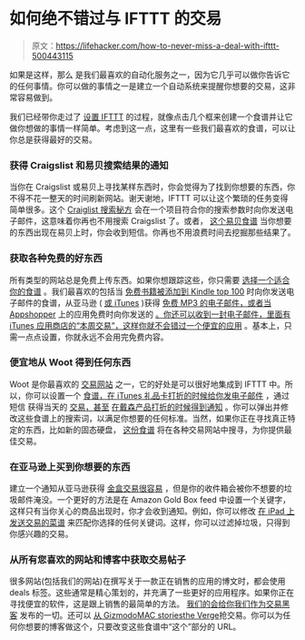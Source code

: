 # 如何绝不错过与 IFTTT 的交易

> 原文：<https://lifehacker.com/how-to-never-miss-a-deal-with-ifttt-500443115>

如果是这样，那么 是我们最喜欢的自动化服务之一，因为它几乎可以做你告诉它的任何事情。你可以做的事情之一是建立一个自动系统来提醒你想要的交易，这非常容易做到。



我们已经带你走过了 [设置 IFTTT](http://lifehacker.com/how-to-supercharge-all-your-favorite-webapps-with-ifttt-5842307) 的过程，就像点击几个框来创建一个食谱并让它做你想做的事情一样简单。考虑到这一点，这里有一些我们最喜欢的食谱，可以让你总是获得最好的交易。

### 获得 Craigslist 和易贝搜索结果的通知

当你在 Craigslist 或易贝上寻找某样东西时，你会觉得为了找到你想要的东西，你不得不花一整天的时间刷新网站。谢天谢地，IFTTT 可以让这个繁琐的任务变得简单很多。这个 [Craiglist 搜索秘方](https://ifttt.com/recipes/79) 会在一个项目符合你的搜索参数时向你发送电子邮件，这意味着你再也不用搜索 Craigslist 了。或者， [这个易贝食谱](https://ifttt.com/recipes/1378) 当你想要的东西出现在易贝上时，你会收到短信。你再也不用浪费时间去挖掘那些结果了。

### 获取各种免费的好东西

所有类型的网站总是免费上传东西。如果你想跟踪这些，你只需要 [选择一个适合你的食谱](https://ifttt.com/recipes/search?q=free) 。我们最喜欢的包括当 [免费书籍被添加到 Kindle top 100](https://ifttt.com/recipes/9030) 时向你发送电子邮件的食谱，从亚马逊 ( [或 iTunes](https://ifttt.com/recipes/25771) )获得 [免费 MP3 的电子邮件，或者当 Appshopper](https://ifttt.com/recipes/12278) 上的应用免费时向你发送的 [。你还可以收到一封电子邮件，里面有](https://ifttt.com/recipes/50048) [iTunes 应用商店的“本周交易”，这样你就不会错过一个便宜的应用](https://ifttt.com/recipes/89385) 。基本上，只需一点点设置，你就永远不会用完免费内容。

### 便宜地从 Woot 得到任何东西

Woot 是你最喜欢的 [交易网站](http://lifehacker.com/five-best-deal-sites-5962699) 之一，它的好处是可以很好地集成到 IFTTT 中。所以，你可以设置一个 [食谱，在 iTunes 礼品卡打折的时候给你发电子邮件](https://ifttt.com/recipes/50461) ，通过短信 获得当天的 [交易，甚至](https://ifttt.com/recipes/2663) [在戴森产品打折的时候得到通知](https://ifttt.com/recipes/4525) 。你可以弹出并修改这些食谱上的搜索词，以满足你想要的任何标准。当然，如果你正在寻找真正特定的东西，比如新的固态硬盘， [这份食谱](https://ifttt.com/recipes/54201) 将在各种交易网站中搜寻，为你提供最佳交易。

### 在亚马逊上买到你想要的东西

建立一个通知从亚马逊获得 [金盒交易很容易](https://ifttt.com/recipes/48569) ，但是你的收件箱会被你不想要的垃圾邮件淹没。一个更好的方法是在 Amazon Gold Box feed 中设置一个关键字，这样只有当你关心的商品出现时，你才会收到通知。例如，你可以修改 [在 iPad 上发送交易的菜谱](https://ifttt.com/recipes/44843) 来匹配你选择的任何关键词。这样，你可以过滤掉垃圾，只得到你感兴趣的交易。

### 从所有您喜欢的网站和博客中获取交易帖子

很多网站(包括我们的网站)在撰写关于一款正在销售的应用的博文时，都会使用 deals 标签。这些通常是精心策划的，并充满了一些更好的应用程序。如果你正在寻找便宜的软件，这是跟上销售的最简单的方法。 [我们的会给你我们作为交易黑客](https://ifttt.com/recipes/50653) 发布的一切。还可以 [从 Gizmodo](https://ifttt.com/recipes/75905)[MAC stories](https://ifttt.com/recipes/49909)[the Verge](https://ifttt.com/recipes/45438)抢交易。你可以为任何你想要的博客做这个，只要改变这些食谱中“这个”部分的 URL。